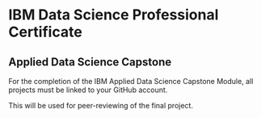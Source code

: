 <h1> IBM Data Science Professional Certificate </h1>

<h2> Applied Data Science Capstone </h2>
  
<p> For the completion of the IBM Applied Data Science Capstone Module, all projects must be linked to your GitHub account.</p>
<p> This will be used for peer-reviewing of the final project. </p>
  
  
